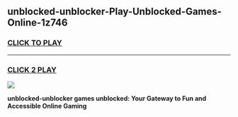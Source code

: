 
## unblocked-unblocker-Play-Unblocked-Games-Online-1z746
<h3>
<a href="https://premium76.site?title=unblocked-unblocker&ref=25A">CLICK TO PLAY</a></h3>
<hr>

<h3>
<a href="https://premium76.site?title=unblocked-unblocker&ref=25A">CLICK 2 PLAY</a>
  
</h3>

<a href="https://premium76.site?title=unblocked-unblocker&ref=25A"><img src="https://clearcache.store/games.png"></a>


**unblocked-unblocker games unblocked: Your Gateway to Fun and Accessible Online Gaming**

